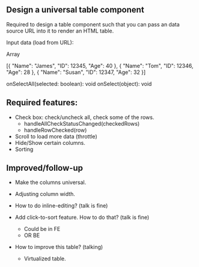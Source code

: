 ## Design a universal table component

Required to design a table component such that you can pass an data source URL into it to render an HTML table.

Input data (load from URL):

Array<object>

[{
  "Name": "James",
  "ID": 12345,
  "Age": 40
}, {
  "Name": "Tom",
  "ID": 12346,
  "Age": 28
},  {
  "Name": "Susan",
  "ID": 12347,
  "Age": 32
}]

onSelectAll(selected: boolean): void
onSelect(object): void


## Required features:

- Check box: check/uncheck all, check some of the rows.
  - handleAllCheckStatusChanged(checkedRows)
  - handleRowChecked(row)
- Scroll to load more data (throttle)
- Hide/Show certain columns.
- Sorting

## Improved/follow-up

- Make the columns universal.
- Adjusting column width.

- How to do inline-editing? (talk is fine)

- Add click-to-sort feature. How to do that? (talk is fine)
  - Could be in FE
  - OR BE

- How to improve this table? (talking)
  - Virtualized table.
